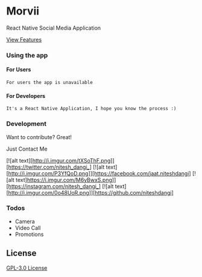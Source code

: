 # Morvii
React Native Social Media Application

[View Features](https://morwii.github.io)

### Using the app
   #### For Users
    For users the app is unavailable

  #### For Developers
    It's a React Native Application, I hope you know the process :)


### Development

Want to contribute? Great!

Just Contact Me

[![alt text][http://i.imgur.com/tXSoThF.png]][https://twitter.com/nitesh_dangi_]
[![alt text][http://i.imgur.com/P3YfQoD.png]][https://facebook.com/jaat.niteshdangi]
[![alt text]https://i.imgur.com/M6yBwxS.png]][https://instagram.com/nitesh_dangi_]
[![alt text][http://i.imgur.com/0o48UoR.png]][https://github.com/niteshdangi]


### Todos

 - Camera
 - Video Call
 - Promotions

License
----

[GPL-3.0 License](https://github.com/niteshdangi/morvii/blob/master/LICENSE)
